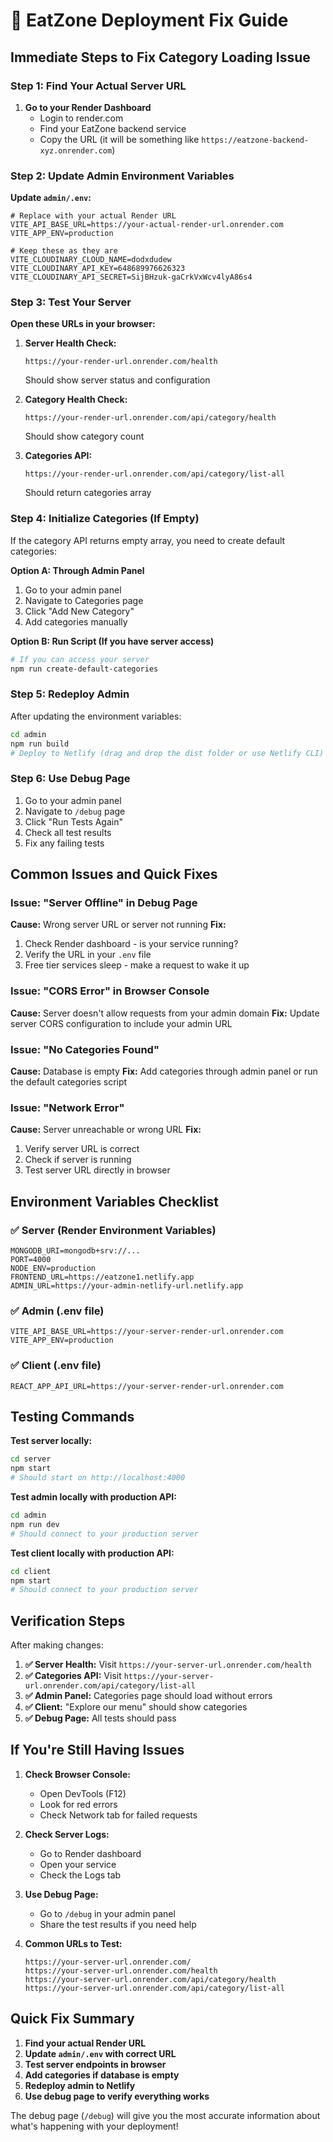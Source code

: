 # 🚀 EatZone Deployment Fix Guide

## Immediate Steps to Fix Category Loading Issue

### Step 1: Find Your Actual Server URL

1. **Go to your Render Dashboard**
   - Login to render.com
   - Find your EatZone backend service
   - Copy the URL (it will be something like `https://eatzone-backend-xyz.onrender.com`)

### Step 2: Update Admin Environment Variables

**Update `admin/.env`:**
```env
# Replace with your actual Render URL
VITE_API_BASE_URL=https://your-actual-render-url.onrender.com
VITE_APP_ENV=production

# Keep these as they are
VITE_CLOUDINARY_CLOUD_NAME=dodxdudew
VITE_CLOUDINARY_API_KEY=648689976626323
VITE_CLOUDINARY_API_SECRET=SijBHzuk-gaCrkVxWcv4lyA86s4
```

### Step 3: Test Your Server

**Open these URLs in your browser:**

1. **Server Health Check:**
   ```
   https://your-render-url.onrender.com/health
   ```
   Should show server status and configuration

2. **Category Health Check:**
   ```
   https://your-render-url.onrender.com/api/category/health
   ```
   Should show category count

3. **Categories API:**
   ```
   https://your-render-url.onrender.com/api/category/list-all
   ```
   Should return categories array

### Step 4: Initialize Categories (If Empty)

If the category API returns empty array, you need to create default categories:

**Option A: Through Admin Panel**
1. Go to your admin panel
2. Navigate to Categories page
3. Click "Add New Category"
4. Add categories manually

**Option B: Run Script (If you have server access)**
```bash
# If you can access your server
npm run create-default-categories
```

### Step 5: Redeploy Admin

After updating the environment variables:

```bash
cd admin
npm run build
# Deploy to Netlify (drag and drop the dist folder or use Netlify CLI)
```

### Step 6: Use Debug Page

1. Go to your admin panel
2. Navigate to `/debug` page
3. Click "Run Tests Again"
4. Check all test results
5. Fix any failing tests

## Common Issues and Quick Fixes

### Issue: "Server Offline" in Debug Page

**Cause:** Wrong server URL or server not running
**Fix:** 
1. Check Render dashboard - is your service running?
2. Verify the URL in your `.env` file
3. Free tier services sleep - make a request to wake it up

### Issue: "CORS Error" in Browser Console

**Cause:** Server doesn't allow requests from your admin domain
**Fix:** Update server CORS configuration to include your admin URL

### Issue: "No Categories Found"

**Cause:** Database is empty
**Fix:** Add categories through admin panel or run the default categories script

### Issue: "Network Error"

**Cause:** Server unreachable or wrong URL
**Fix:** 
1. Verify server URL is correct
2. Check if server is running
3. Test server URL directly in browser

## Environment Variables Checklist

### ✅ Server (Render Environment Variables)
```
MONGODB_URI=mongodb+srv://...
PORT=4000
NODE_ENV=production
FRONTEND_URL=https://eatzone1.netlify.app
ADMIN_URL=https://your-admin-netlify-url.netlify.app
```

### ✅ Admin (.env file)
```
VITE_API_BASE_URL=https://your-server-render-url.onrender.com
VITE_APP_ENV=production
```

### ✅ Client (.env file)
```
REACT_APP_API_URL=https://your-server-render-url.onrender.com
```

## Testing Commands

**Test server locally:**
```bash
cd server
npm start
# Should start on http://localhost:4000
```

**Test admin locally with production API:**
```bash
cd admin
npm run dev
# Should connect to your production server
```

**Test client locally with production API:**
```bash
cd client
npm start
# Should connect to your production server
```

## Verification Steps

After making changes:

1. **✅ Server Health:** Visit `https://your-server-url.onrender.com/health`
2. **✅ Categories API:** Visit `https://your-server-url.onrender.com/api/category/list-all`
3. **✅ Admin Panel:** Categories page should load without errors
4. **✅ Client:** "Explore our menu" should show categories
5. **✅ Debug Page:** All tests should pass

## If You're Still Having Issues

1. **Check Browser Console:**
   - Open DevTools (F12)
   - Look for red errors
   - Check Network tab for failed requests

2. **Check Server Logs:**
   - Go to Render dashboard
   - Open your service
   - Check the Logs tab

3. **Use Debug Page:**
   - Go to `/debug` in your admin panel
   - Share the test results if you need help

4. **Common URLs to Test:**
   ```
   https://your-server-url.onrender.com/
   https://your-server-url.onrender.com/health
   https://your-server-url.onrender.com/api/category/health
   https://your-server-url.onrender.com/api/category/list-all
   ```

## Quick Fix Summary

1. **Find your actual Render URL**
2. **Update `admin/.env` with correct URL**
3. **Test server endpoints in browser**
4. **Add categories if database is empty**
5. **Redeploy admin to Netlify**
6. **Use debug page to verify everything works**

The debug page (`/debug`) will give you the most accurate information about what's happening with your deployment!
